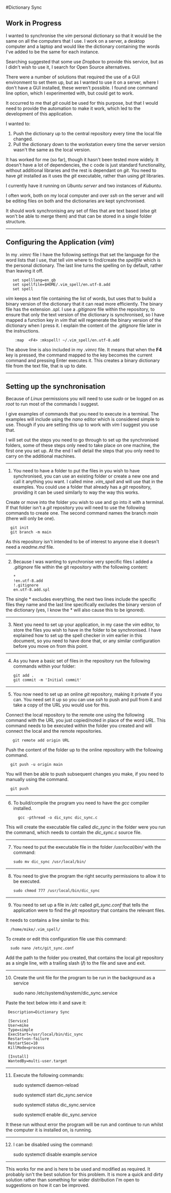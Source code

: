 #Dictionary Sync

## Work in Progress

I wanted to synchronise the *vim* personal dictionary so that it would be the same on all the computers that I use.  I work on a server, a desktop computer and a laptop and would like the dictionary containing the words I've added to be the same for each instance.

Searching suggested that some use *Dropbox* to provide this service, but as I didn't wish to use it, I search for Open Source alternatives.

There were a number of solutions that required the use of a GUI environment to set them up, but as I wanted to use it on a server, where I don't have a GUI installed, these weren't possible.  I found one command line option, which I experimented with, but could get to work.

It occurred to me that *git* could be used for this purpose, but that I would need to provide the automation to make it work, which led to the development of  this application.

I wanted to:
1. Push the dictionary up to the central repository every time the local file changed.
2. Pull the dictionary down to the workstation every time the server version wasn't the same as the local version.

It has worked for me (so far), though it hasn't been tested more widely.  It doesn't have a lot of dependencies, the c code is just standard functionality, without additional libraries and the rest is dependant on *git*.  You need to have *git* installed as it uses the *git* executable, rather than using *git* libraries.
  
I currently have it running on *Ubuntu server* and two instances of *Kubuntu*.

I often work, both on my local computer and over *ssh* on the server and will be editing files on both and the dictionaries are kept synchronised.

It should work synchronising any set of files that are text based (else git won't be able to merge them) and that can be stored in a single folder structure.

---
## Configuring the Application (*vim*)
In my *.vimrc* file I have the following settings that set the language for the word lists that I use, that tell *vim* where to find/create the *spellfile* which is the personal dictionary. The last line turns the spelling on by default, rather than leaving it off.

       set spelllang=en_gb
       set spellfile=$HOME/.vim_spell/en.utf-8.add
       set spell

*vim* keeps a text file containing the list of words, but uses that to build a binary version of the dictionary that it can read more efficiently.  The binary file has the extension *.spl*.  I use a *.gitignore* file within the repository, to ensure that only the text version of the dictionary is synchronised, so I have mapped a function key in *vim* that will regenerate the binary version of the dictionary when I press it. I explain the content of the *.gitignore* file later in the instructions.

        :map  <F4> :mkspell! ~/.vim_spell/en.utf-8.add

The above line is also included in my *.vimrc* file.  It means that when the **F4** key is pressed, the command mapped to the key becomes the current command and pressing Enter executes it. This creates a binary dictionary file from the text file, that is up to date.

---

## Setting up the synchronisation

Because of  *Linux* permissions you will need to use *sudo* or be logged on as *root* to run most of the commands I suggest.

I give examples of commands that you need to execute in a terminal. The examples will include using the *nano* editor which is considered simple to use. Though if you are setting this up to work with *vim* I suggest you use that.

I will set out the steps you need to go through to set up the synchronised folders, some of these steps only need to take place on one machine, the first one you set up. At the end I will detail the steps that you only need to carry on the additional machines.

---

1. You need to have a folder to put the files in you wish to have synchronised, you can use an existing folder or create a new one and call it anything you want.  I called mine *.vim_spell* and will use that in the examples.  You could use a folder that already has a *git* repository, providing it can be used similarly to  way the way this works.

Create or move into the folder you wish to use and go into it with a terminal.  If that folder isn't a *git* repository you will need to use the following commands to create one.  The second command names the branch *main* (there will only be one).

      git init
      git branch -m main

As this repository isn't intended to be of interest to anyone else it doesn't need a *readme.md* file.

---

2. Because I was wanting to synchronise very specific files I added a *.gitignore* file within the git repository with the following content:

       *
       !en.utf-8.add
       !.gitignore
       en.utf-8.add.spl

The single * excludes everything, the next two lines include the specific files they name and the last line specifically excludes the binary version of the dictionary (yes, I know the * will also cause this to be ignored).

---

3. Next you need to set up your application, in my case the *vim* editor, to store the files you wish to have in the folder to be synchronised.  I have explained how to set up the spell checker in *vim* earlier in this document, so you need to have done that, or any similar configuration before you move on from this point.

---

4. As you have a basic set of files in the repository run the following commands within your folder:

       git add .
       git commit -m 'Initial commit'

---

5. You now need to set up an online *git* repository, making it private if you can.  You need set it up so you can use *ssh* to push and pull from it and take a copy of the URL you would use for this.

Connect the local repository to the remote one using the following command with the URL you just copied/noted in place of the word *URL*. This command needs to be executed within the folder you created and will connect the local and the remote repositories.

       git remote add origin URL


Push the content of the folder up to the online repository with the following command.


      git push -u origin main


You will then be able to push subsequent changes you make, if you need to manually using the command.


      git push
   
--- 

6. To build/compile the program you need to have the *gcc* compiler installed.


         gcc -pthread -o dic_sync dic_sync.c


This will create the executable file called *dic_sync* in the folder were you run the command, which needs to contain the *dic_sync.c* source file.

---

7. You need to put the executable file in the folder */usr/local/bin/* with the command:

       sudo mv dic_sync /usr/local/bin/

---

8. You need to give the program the right security permissions to allow it to be executed.

       sudo chmod 777 /usr/local/bin/dic_sync


---

9.  You need to set up a file in */etc* called *git_sync.conf* that tells the application were to find the *git* repository that contains the relevant files.

It needs to contains a line similar to this:

      /home/mike/.vim_spell/

To create or edit this configuration file use this command:

      sudo nano /etc/git_sync.conf 

Add the path to the folder you created, that contains the local *git* repository as a single line, with a trailing slash (**/**) to the file and save and exit. 

---

10. Create the unit file for the program to be run in the background as a service


     sudo nano /etc/systemd/system/dic_sync.service



Paste the text below into it and save it:

     Description=Dictionary Sync 

     [Service] 
     User=mike 
     Type=simple 
     ExecStart=/usr/local/bin/dic_sync 
     Restart=on-failure 
     RestartSec=10 
     KillMode=process 

     [Install] 
     WantedBy=multi-user.target
---

11. Execute the following commands:


     sudo systemctl daemon-reload

     sudo systemctl start  dic_sync.service 

     sudo systemctl status dic_sync.service

     sudo systemctl enable dic_sync.service



It these run without error the program will be run and continue to run whilst the computer it is installed on, is running.

---

12. I can be disabled using the command:


    sudo systemctl disable example.service


---

This works for me and is here to be used and modified as required.  It probably isn't the best solution for this problem.  It is more a quick and dirty solution rather than something for wider distribution I'm open to suggestions on how it can be improved.


